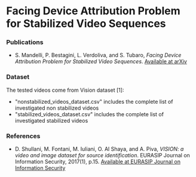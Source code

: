 # Facing Device Attribution Problem for Stabilized Video Sequences
### Publications
- S. Mandelli, P. Bestagini, L. Verdoliva, and S. Tubaro,
*Facing Device Attribution Problem for Stabilized Video Sequences*.
[Available at arXiv](https://arxiv.org/pdf/1811.01820.pdf)
### Dataset
The tested videos come from Vision dataset [1]:
- "nonstabilized_videos_dataset.csv" includes the complete list of investigated non stabilized videos
- "stabilized_videos_dataset.csv" includes the complete list of investigated stabilized videos
### References
- D. Shullani, M. Fontani, M. Iuliani, O. Al Shaya, and A. Piva,
*VISION: a video and image dataset for source identification*. EURASIP Journal on Information Security, 2017(1), p.15.
[Available at EURASIP Journal on Information Security](https://doi.org/10.1186/s13635-017-0067-2)

